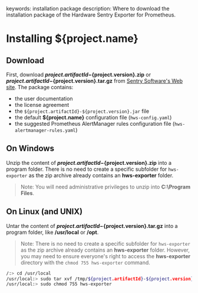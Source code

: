 keywords: installation package
description: Where to download the installation package of the Hardware Sentry Exporter for Prometheus.

# Installing ${project.name}

## Download

First, download **${project.artifactId}-${project.version}.zip** or **${project.artifactId}-${project.version}.tar.gz** from [Sentry Software's Web site](https://www.sentrysoftware.com/downloads/products-for-prometheus.html). The package contains:

* the user documentation
* the license agreement
* the `${project.artifactId}-${project.version}.jar` file
* the default **${project.name}** configuration file (`hws-config.yaml`)
* the suggested Prometheus AlertManager rules configuration file (`hws-alertmanager-rules.yaml`)

## On Windows

Unzip the content of **${project.artifactId}-${project.version}.zip** into a program folder. There is no need to create a specific subfolder for `hws-exporter` as the zip archive already contains an **hws-exporter** folder.

> Note: You will need administrative privileges to unzip into **C:\Program Files**.

## On Linux (and UNIX)

Untar the content of **${project.artifactId}-${project.version}.tar.gz** into a program folder, like **/usr/local** or **/opt**.

> Note: There is no need to create a specific subfolder for `hws-exporter` as the zip archive already contains an **hws-exporter** folder. However, you may need to ensure everyone's right to access the **hws-exporter** directory with the `chmod 755 hws-exporter` command.

```bash
/:> cd /usr/local
/usr/local:> sudo tar xvf /tmp/${project.artifactId}-${project.version}.tar.gz
/usr/local:> sudo chmod 755 hws-exporter
```